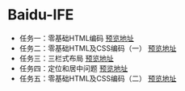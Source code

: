 # Baidu-IFE
* 任务一：零基础HTML编码 [预览地址](http://htmlpreview.github.io/?https://github.com/water160/baidu-ife-2017/blob/master/ife-wei-01/ife-wei-01.html)
* 任务二：零基础HTML及CSS编码（一） [预览地址](http://htmlpreview.github.io/?https://github.com/water160/baidu-ife-2017/blob/master/ife-wei-02/ife-wei-02.html)
* 任务三：三栏式布局 [预览地址](https://htmlpreview.github.io/?https://github.com/water160/baidu-ife-2017/blob/master/ife-wei-03/ife-wei-03.html)
* 任务四：定位和居中问题 [预览地址](https://htmlpreview.github.io/?https://github.com/water160/baidu-ife-2017/blob/master/ife-wei-04/ife-wei-04.html)
* 任务五：零基础HTML及CSS编码（二） [预览地址](http://htmlpreview.github.io/?https://github.com/water160/baidu-ife-2017/blob/master/ife-wei-05/ife-wei-05.html)
